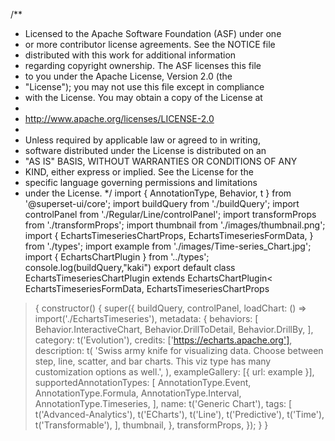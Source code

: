 /**
 * Licensed to the Apache Software Foundation (ASF) under one
 * or more contributor license agreements.  See the NOTICE file
 * distributed with this work for additional information
 * regarding copyright ownership.  The ASF licenses this file
 * to you under the Apache License, Version 2.0 (the
 * "License"); you may not use this file except in compliance
 * with the License.  You may obtain a copy of the License at
 *
 *   http://www.apache.org/licenses/LICENSE-2.0
 *
 * Unless required by applicable law or agreed to in writing,
 * software distributed under the License is distributed on an
 * "AS IS" BASIS, WITHOUT WARRANTIES OR CONDITIONS OF ANY
 * KIND, either express or implied.  See the License for the
 * specific language governing permissions and limitations
 * under the License.
 */
import { AnnotationType, Behavior, t } from '@superset-ui/core';
import buildQuery from './buildQuery';
import controlPanel from './Regular/Line/controlPanel';
import transformProps from './transformProps';
import thumbnail from './images/thumbnail.png';
import {
  EchartsTimeseriesChartProps,
  EchartsTimeseriesFormData,
} from './types';
import example from './images/Time-series_Chart.jpg';
import { EchartsChartPlugin } from '../types';
console.log(buildQuery,"kaki")
export default class EchartsTimeseriesChartPlugin extends EchartsChartPlugin<
  EchartsTimeseriesFormData,
  EchartsTimeseriesChartProps
> {
  constructor() {
    super({
      buildQuery,
      controlPanel,
      loadChart: () => import('./EchartsTimeseries'),
      metadata: {
        behaviors: [
          Behavior.InteractiveChart,
          Behavior.DrillToDetail,
          Behavior.DrillBy,
        ],
        category: t('Evolution'),
        credits: ['https://echarts.apache.org'],
        description: t(
          'Swiss army knife for visualizing data. Choose between step, line, scatter, and bar charts. This viz type has many customization options as well.',
        ),
        exampleGallery: [{ url: example }],
        supportedAnnotationTypes: [
          AnnotationType.Event,
          AnnotationType.Formula,
          AnnotationType.Interval,
          AnnotationType.Timeseries,
        ],
        name: t('Generic Chart'),
        tags: [
          t('Advanced-Analytics'),
          t('ECharts'),
          t('Line'),
          t('Predictive'),
          t('Time'),
          t('Transformable'),
        ],
        thumbnail,
      },
      transformProps,
    });
  }
}

